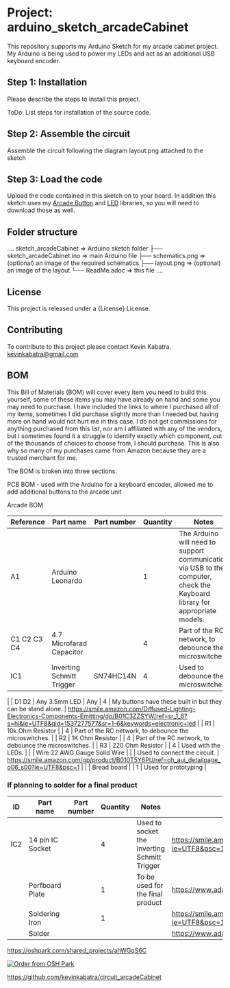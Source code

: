 # Project: arduino_sketch_arcadeCabinet
This repository supports my Arduino Sketch for my arcade cabinet project. My Arduino is being used to power my LEDs and act as an additional USB keyboard encoder.

## Step 1: Installation
Please describe the steps to install this project.

ToDo: List steps for installation of the source code.

## Step 2: Assemble the circuit

Assemble the circuit following the diagram layout.png attached to the sketch

## Step 3: Load the code

Upload the code contained in this sketch on to your board. In addition this sketch uses my [Arcade Button](https://github.com/kevinkabatra/arduino_library_ArcadeButton) and [LED](https://github.com/kevinkabatra/arduino_library_LED) libraries, so you will need to download those as well.

## Folder structure

....
 sketch_arcadeCabinet           => Arduino sketch folder
  ├── sketch_arcadeCabinet.ino  => main Arduino file
  ├── schematics.png            => (optional) an image of the required schematics
  ├── layout.png                => (optional) an image of the layout
  └── ReadMe.adoc               => this file
....

## License
This project is released under a {License} License.

## Contributing
To contribute to this project please contact Kevin Kabatra, kevinkabatra@gmail.com

## BOM
This Bill of Materials (BOM) will cover every item you need to build this yourself, some of these items you may have already on hand and some you may need to purchase. I have included the links to where I purchased all of my items, sometimes I did purchase slightly more than I needed but having more on hand would not hurt me in this case. I do not get commissions for anything purchased from this list, nor am I affiliated with any of the vendors, but I sometimes found it a struggle to identify exactly which component, out of the thousands of choices to choose from, I should purchase. This is also why so many of my purchases came from Amazon because they are a trusted merchant for me.

The BOM is broken into three sections. 


PCB BOM - used with the Arduino for a keyboard encoder, allowed me to add additional buttons to the arcade unit

Arcade BOM

| Reference | Part name | Part number | Quantity | Notes | Link | Datasheet | 
|---|---|---|---|---|---|---|
| A1 | Arduino Leonardo | | 1 | The Arduino will need to support communication via USB to the computer, check the Keyboard library for appropriate models. | https://smile.amazon.com/gp/product/B0786LJQ8K/ref=oh_aui_detailpage_o05_s00?ie=UTF8&psc=1 | https://www.arduino.cc/en/Main/ArduinoBoardLeonardo | 
| C1 C2 C3 C4 | 4.7 Microfarad Capacitor | | 4 | Part of the RC network, to debounce the microswitches. | https://smile.amazon.com/gp/product/B073DWCKXF/ref=oh_aui_detailpage_o01_s00?ie=UTF8&psc=1 | http://www.jiaweicheng.com/en/product/53539752.html | 
| IC1 | Inverting Schmitt Trigger | SN74HC14N | 4 | Used to debounce the microswitches. | https://smile.amazon.com/gp/product/B01NBVPCFI/ref=oh_aui_detailpage_o03_s00?ie=UTF8&psc=1 | http://www.ti.com/lit/ds/symlink/sn74hc14.pdf
 |
| D1 D2 | Any 3.5mm LED | Any | 4 | My buttons have these built in but they can be stand alone. | https://smile.amazon.com/Diffused-Lighting-Electronics-Components-Emitting/dp/B01C3ZZSYW/ref=sr_1_6?s=hi&ie=UTF8&qid=1537277577&sr=1-6&keywords=electronic+led |
| R1 | 10k Ohm Resistor | | 4 | Part of the RC network, to debounce the microswitches. |
| R2 |  1K Ohm Resistor | | 4 | Part of the RC network, to debounce the microswitches. |
| R3 | 220 Ohm Resistor | | 4 | Used with the LEDs. |
| | Wire 22 AWG Gauge Solid Wire | | | Used to connect the circuit. | https://smile.amazon.com/gp/product/B010T5Y6PU/ref=oh_aui_detailpage_o06_s00?ie=UTF8&psc=1 |
| | Bread board | | 1 | Used for prototyping | 

### If planning to solder for a final product
| ID | Part name | Part number | Quantity | Notes | Link |
|---|---|---|---|---|---|
| IC2 | 14 pin IC Socket | | 4 | Used to socket the Inverting Schmitt Trigger | https://smile.amazon.com/gp/product/B01GOLSUAU/ref=oh_aui_detailpage_o00_s00?ie=UTF8&psc=1 |
| | Perfboard Plate | | 1 | To be used for the final product | https://www.adafruit.com/product/2670 |
| | Soldering Iron | | 1 | | https://smile.amazon.com/gp/product/B06XZ31W3M/ref=oh_aui_detailpage_o05_s00?ie=UTF8&psc=1 |
| | Solder | | | | https://www.adafruit.com/product/1886 |


https://oshpark.com/shared_projects/ahWGqS6C

<a href="https://oshpark.com/shared_projects/ahWGqS6C"><img src="https://oshpark.com/assets/badge-5b7ec47045b78aef6eb9d83b3bac6b1920de805e9a0c227658eac6e19a045b9c.png" alt="Order from OSH Park"></img></a>

https://github.com/kevinkabatra/circuit_arcadeCabinet